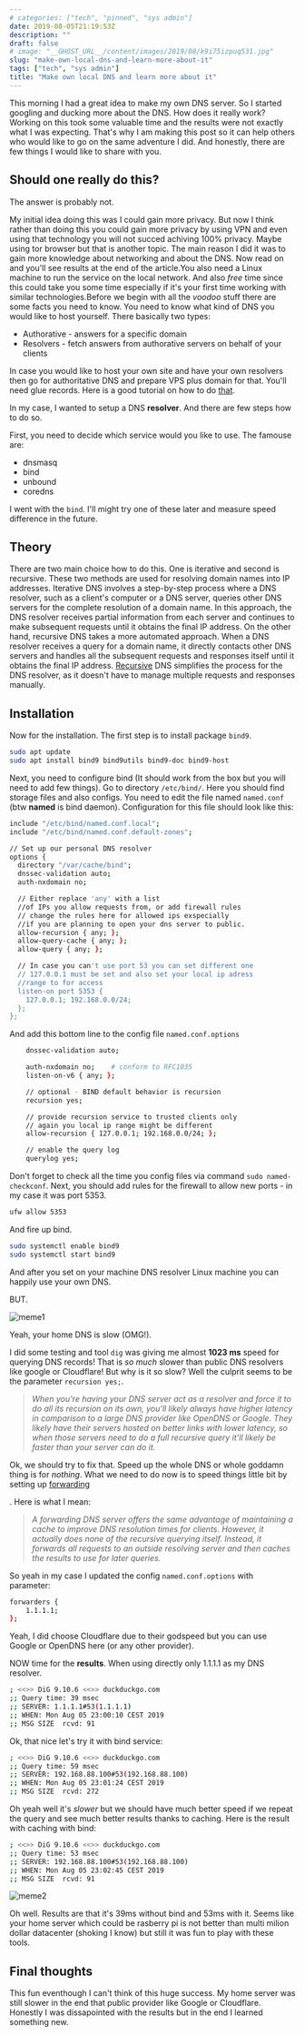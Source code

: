 ```yaml
---
# categories: ["tech", "pinned", "sys admin"]
date: 2019-08-05T21:19:53Z
description: ""
draft: false
# image: "__GHOST_URL__/content/images/2019/08/k9i75izpuq531.jpg"
slug: "make-own-local-dns-and-learn-more-about-it"
tags: ["tech", "sys admin"]
title: "Make own local DNS and learn more about it"
---
```



This morning I had a great idea to make my own DNS server. So I started googling and ducking more about the DNS. How does it really work? Working on this took some valuable time and the results were not exactly what I was expecting. That's why I am making this post so it can help others who would like to go on the same adventure I did. And honestly, there are few things I would like to share with you.

## Should one really do this?

The answer is probably not.

My initial idea doing this was I could gain more privacy. But now I think rather than doing this you could gain more privacy by using VPN and even using that technology you will not succed achiving 100% privacy. Maybe using tor browser  but that is another topic. The main reason I did it was to gain more knowledge about networking and about the DNS. Now read on and you'll see results at the end of the article.You also need a Linux machine to run the service on the local network. And also _free_ time since this could take you some time especially if it's your first time working with similar technologies.Before we begin with all the _voodoo_ stuff there are some facts you need to know. You need to know what kind of DNS you would like to host yourself. There basically two types:

* Authorative - answers for a specific domain
* Resolvers - fetch answers from authorative servers on behalf of your clients

In case you would like to host your own site and have your own resolvers then go for authoritative DNS and prepare VPS plus domain for that. You'll need glue records. Here is a good tutorial on how to do [that](https://zwischenzugs.com/2018/01/26/how-and-why-i-run-my-own-dns-servers/).

In my case, I wanted to setup a DNS **resolver**. And there are few steps how to do so.

First, you need to decide which service  would you like to use. The famouse are:

* dnsmasq
* bind
* unbound
* coredns

I went with the `bind`. I'll might try one of these later and measure speed difference in the future.


## Theory

There are two main choice how to do this. One is iterative and second is recursive. These two methods are used for resolving domain names into IP addresses. Iterative DNS involves a step-by-step process where a DNS resolver, such as a client's computer or a DNS server, queries other DNS servers for the complete resolution of a domain name. In this approach, the DNS resolver receives partial information from each server and continues to make subsequent requests until it obtains the final IP address. On the other hand, recursive DNS takes a more automated approach. When a DNS resolver receives a query for a domain name, it directly contacts other DNS servers and handles all the subsequent requests and responses itself until it obtains the final IP address. [Recursive](https://www.slashroot.in/difference-between-iterative-and-recursive-dns-query) DNS simplifies the process for the DNS resolver, as it doesn't have to manage multiple requests and responses manually.

## Installation

Now for the installation. The first step is to install package `bind9`.

```bash
sudo apt update
sudo apt install bind9 bind9utils bind9-doc bind9-host
```

Next, you need to configure bind (It should work from the box but you will need to add few things). Go to directory `/etc/bind/`. Here you should find storage files and also configs. You need to edit the file named `named.conf` (btw **named** is bind daemon). Configuration for this file should look like this:

```bash
include "/etc/bind/named.conf.local";
include "/etc/bind/named.conf.default-zones";

// Set up our personal DNS resolver
options {
  directory "/var/cache/bind";
  dnssec-validation auto;
  auth-nxdomain no;

  // Either replace 'any' with a list
  //of IPs you allow requests from, or add firewall rules
  // change the rules here for allowed ips exspecially
  //if you are planning to open your dns server to public.
  allow-recursion { any; };
  allow-query-cache { any; };
  allow-query { any; };

  // In case you can't use port 53 you can set different one
  // 127.0.0.1 must be set and also set your local ip adress
  //range to for access
  listen-on port 5353 {
    127.0.0.1; 192.168.0.0/24;
  };
};
```

And add this bottom line to the config file `named.conf.options`

```bash
    dnssec-validation auto;

    auth-nxdomain no;    # conform to RFC1035
    listen-on-v6 { any; };

    // optional - BIND default behavior is recursion
    recursion yes;

    // provide recursion service to trusted clients only
    // again you local ip range might be different
    allow-recursion { 127.0.0.1; 192.168.0.0/24; };

    // enable the query log
    querylog yes;
```

Don't forget to check all the time you config files via command `sudo named-checkconf`. Next, you should add rules for the firewall to allow new ports - in my case it was port 5353.

```bash
ufw allow 5353
```

And fire up bind.

```bash
sudo systemctl enable bind9
sudo systemctl start bind9
```

And after you set on your machine DNS resolver Linux machine you can happily use your own DNS.

BUT.

![meme1](images/image01.jpg)


Yeah, your home DNS is slow (OMG!).

I did some testing and tool `dig` was giving me almost **1023 ms** speed for querying DNS records! That is _so_  _much_ slower than public DNS resolvers like google or Cloudflare! But why is it so slow? Well the culprit seems to be the parameter `recursion yes;`.

<blockquote> <cite>When you're having your DNS server act as a resolver and force it to do all its recursion on its own, you'll likely always have higher latency in comparison to a large DNS provider like OpenDNS or Google. They likely have their servers hosted on better links with lower latency, so when those servers need to do a full recursive query it'll likely be faster than your server can do it.</cite></blockquote>

Ok, we should try to fix that. Speed up the whole DNS or whole goddamn thing is for _nothing_. What we need to do now is to speed things little bit by setting up [forwarding](https://www.digitalocean.com/community/tutorials/how-to-configure-bind-as-a-caching-or-forwarding-dns-server-on-ubuntu-14-04)

. Here is what I mean:

<blockquote><cite> A forwarding DNS server offers the same advantage of maintaining a cache to improve DNS resolution times for clients. However, it actually does none of the recursive querying itself. Instead, it forwards all requests to an outside resolving server and then caches the results to use for later queries.</cite> </blockquote>

So yeah in my case I updated the config `named.conf.options` with parameter:

```bash
forwarders {
    1.1.1.1;
};
```

Yeah, I did choose Cloudflare due to their godspeed but you can use Google or OpenDNS here (or any other provider).

NOW time for the **results**. When using directly only 1.1.1.1 as my DNS resolver.

```bash
; <<>> DiG 9.10.6 <<>> duckduckgo.com
;; Query time: 39 msec
;; SERVER: 1.1.1.1#53(1.1.1.1)
;; WHEN: Mon Aug 05 23:00:10 CEST 2019
;; MSG SIZE  rcvd: 91
```

Ok, that nice let's try it with bind service:

```bash
; <<>> DiG 9.10.6 <<>> duckduckgo.com
;; Query time: 59 msec
;; SERVER: 192.168.88.100#53(192.168.88.100)
;; WHEN: Mon Aug 05 23:01:24 CEST 2019
;; MSG SIZE  rcvd: 272
```

Oh yeah well it's _slower_ but we should have much better speed if we repeat the query and see much better results thanks to caching. Here is the result with caching with bind:

```bash
; <<>> DiG 9.10.6 <<>> duckduckgo.com
;; Query time: 53 msec
;; SERVER: 192.168.88.100#53(192.168.88.100)
;; WHEN: Mon Aug 05 23:02:45 CEST 2019
;; MSG SIZE  rcvd: 91
```

![meme2](images/image02.jpg)

Oh well.  Results are that it's 39ms without bind and 53ms with it.  Seems like your home server which could be rasberry pi is not better than multi milion dollar datacenter (shoking I know) but still it was fun to play with these tools.

## Final thoughts

This fun eventhough I can't think of this huge success. My home server was still slower in the end that public provider like Google or Cloudflare.  Honestly I was dissapointed with the results but in the end I learned something new.
